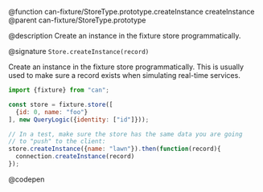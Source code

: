 @function can-fixture/StoreType.prototype.createInstance createInstance
@parent can-fixture/StoreType.prototype

@description Create an instance in the fixture store programmatically.

@signature `Store.createInstance(record)`

  Create an instance in the fixture store programmatically.  This is usually
  used to make sure a record exists when simulating real-time services.

  ```js
  import {fixture} from "can";

  const store = fixture.store([
    {id: 0, name: "foo"}
  ], new QueryLogic({identity: ["id"]}));

  // In a test, make sure the store has the same data you are going
  // to "push" to the client:
  store.createInstance({name: "lawn"}).then(function(record){
    connection.createInstance(record)
  });
  ```
  @codepen
